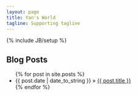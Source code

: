 ```yaml
---
layout: page
title: Yan's World
tagline: Supporting tagline
---
```

{% include JB/setup %}
    
## Blog Posts


<ul class="posts">
  {% for post in site.posts %}
    <li><span>{{ post.date | date_to_string }}</span> &raquo; <a href="{{ BASE_PATH }}{{ post.url }}">{{ post.title }}</a></li>
  {% endfor %}
</ul>



